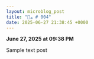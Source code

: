 ```yaml
---
layout: microblog_post
title: "🔵☁️ # 004"
date: 2025-06-27 21:38:45 +0000
---
```


**June 27, 2025 at 09:38 PM**

Sample text post